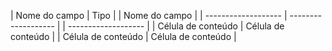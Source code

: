 | Nome do campo  |  Tipo  | | Nome do campo  |
| ------------------- | ------------------- | | ------------------- |
|  Célula de conteúdo |  Célula de conteúdo |
|  Célula de conteúdo |  Célula de conteúdo |

